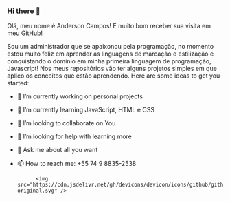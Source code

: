 ### Hi there 👋

<!--
**andersoncsiqueira/andersoncsiqueira** is a ✨ _special_ ✨ repository because its `README.md` (this file) appears on your GitHub profile.


Olá, meu nome é Anderson Campos! 
<br>
É muito bom receber sua visita em meu GitHub! 

Sou um administrador que se apaixonou pela programação, no momento estou muito feliz em aprender as linguagens de marcação e estilização e conquistando o 
domínio em minha primeira linguagem de programação, Javascript! Nos meus repositórios vão ter alguns projetos simples em que aplico os conceitos que estou aprendendo.
Here are some ideas to get you started:

- 🔭 I’m currently working on personal projects 
- 🌱 I’m currently learning JavaScript, HTML e CSS
- 👯 I’m looking to collaborate every one
- 🤔 I’m looking for help with learning more
- 💬 Ask me about all you want
- 📫 How to reach me: +55 74 9 8835-2538
- 😄 Pronouns: ...
- ⚡ Fun fact: ...
-->

Olá, meu nome é Anderson Campos! 
É muito bom receber sua visita em meu GitHub! 

Sou um administrador que se apaixonou pela programação, no momento estou muito feliz em aprender as linguagens de marcação e estilização e conquistando o 
domínio em minha primeira linguagem de programação, Javascript! Nos meus repositórios vão ter alguns projetos simples em que aplico os conceitos que estão aprendendo.
Here are some ideas to get you started:

- 🔭 I’m currently working on personal projects 
- 🌱 I’m currently learning JavaScript, HTML e CSS
- 👯 I’m looking to collaborate on You
- 🤔 I’m looking for help with learning more
- 💬 Ask me about all you want
- 📫 How to reach me: +55 74 9 8835-2538


            <img src="https://cdn.jsdelivr.net/gh/devicons/devicon/icons/github/github-original.svg" />
          
    
